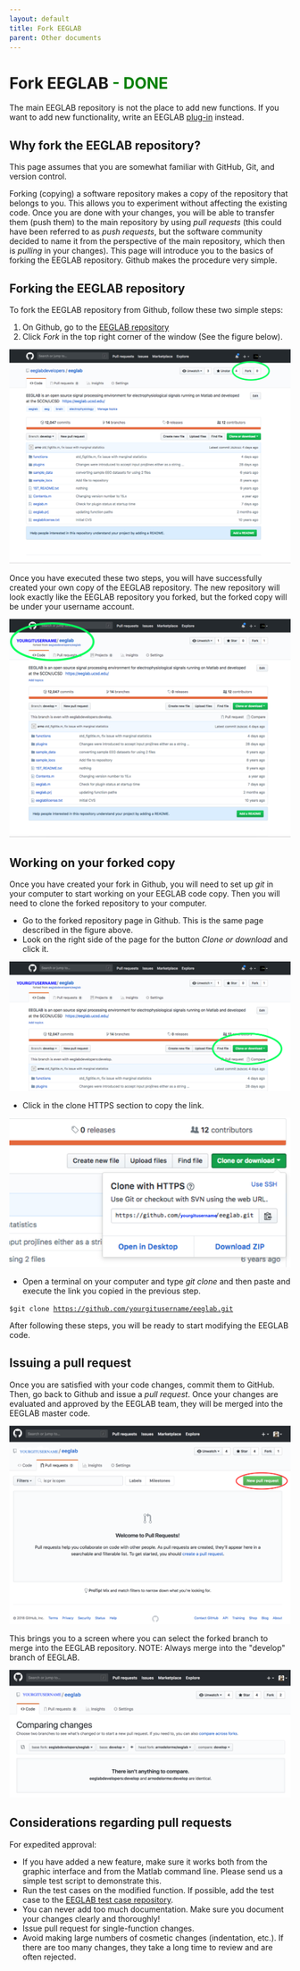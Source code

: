 ```yaml
---
layout: default
title: Fork EEGLAB
parent: Other documents
---
```

Fork EEGLAB <span style="color: green">- DONE</span>
===

The main EEGLAB repository is not the place to add new functions. If
you want to add new functionality, write an EEGLAB
[plug-in](/tutorials/misc/Contributing_to_EEGLAB.html) instead.

Why fork the EEGLAB repository?
------------------------
This page assumes that you are somewhat familiar with GitHub, Git, and version control.

Forking (copying) a software repository makes a copy of the repository
that belongs to you. This allows you to experiment
without affecting the existing code. Once you are done with your
changes, you will be able to transfer them (push them) to the main
repository by using *pull requests* (this could have been
referred to as *push requests*, but the software community decided to
name it from the perspective of the main repository, which then is
<em>pulling</em> in your changes). This page will introduce you to the
basics of forking the EEGLAB repository. Github makes the procedure very
simple.

Forking the EEGLAB repository
------------------------------------------

To fork the EEGLAB repository from Github, follow these two simple
steps:

1.  On Github, go to the [EEGLAB
    repository](https://github.com/sccn/eeglab)
2.  Click *Fork* in the top right corner of the window (See the figure
    below).

![center\|thumb\|700px](/assets/images/Fork_link.jpg)

Once you have executed these two steps, you will have successfully
created your own copy of the EEGLAB repository. The new repository will look
exactly like the EEGLAB repository you forked, but the forked copy
will be under your username account.

![center\|thumb\|700px](/assets/images/Fork_username.jpg)

Working on your forked copy
---------------------------

Once you have created your fork in Github, you will need to set up
*git* in your computer to start working on your EEGLAB code copy. Then
you will need to clone the forked repository to your computer.

-   Go to the forked repository page in Github. This is the
    same page described in the figure above.
-   Look on the right side of the page for the button *Clone or
    download* and click it.

![center\|thumb\|700px](/assets/images/Clone_link.jpg)

-   Click in the clone HTTPS section to copy the link.

![center\|thumb\|400px](/assets/images/Clone_https_link.jpg)

-   Open a terminal on your computer and type *git clone* and then paste
    and execute the link you copied in the previous step.

`$git clone `[`https://github.com/yourgitusername/eeglab.git`](https://github.com/yourgitusername/eeglab.git)

After following these steps, you will be ready to start modifying the EEGLAB code.

Issuing a pull request
----------------------

Once you are satisfied with your code changes, commit them to GitHub. Then,  go back to Github
and issue a *pull request*. Once your changes are evaluated and approved
by the EEGLAB team, they will be merged into the EEGLAB master code.

![center\|thumb\|700px](/assets/images/Pullrequest1.png)

This brings you to a screen where you can select the forked branch to merge into the EEGLAB repository. NOTE: Always merge
into the "develop" branch of EEGLAB.

![center\|thumb\|700px](/assets/images/Pullrequest2.png)

Considerations regarding pull requests
-------------------------------

For expedited approval:
-   If you have added a new feature, make sure it works both from the
    graphic interface and from the Matlab command line. Please send us a
    simple test script to demonstrate this.
-   Run the test cases on the modified function. If possible, add the test case to the [EEGLAB test case repository](https://github.com/sccn/eeglab-testcases).
-   You can never add too much documentation. Make sure you document
    your changes clearly and thoroughly!
-   Issue pull request for single-function changes.
-   Avoid making large numbers of cosmetic changes (indentation, etc.). If there are too many changes, they take a long time to review and are often rejected.